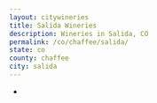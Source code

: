 ```yaml
---
layout: citywineries
title: Salida Wineries
description: Wineries in Salida, CO
permalink: /co/chaffee/salida/
state: co
county: chaffee
city: salida
---
```

-

